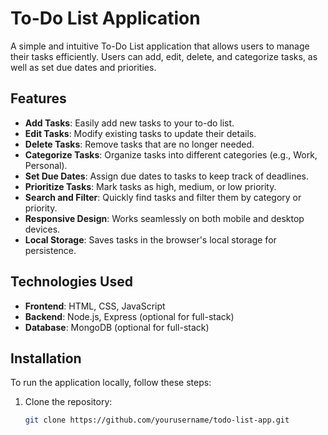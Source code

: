 # To-Do List Application

A simple and intuitive To-Do List application that allows users to manage their tasks efficiently. Users can add, edit, delete, and categorize tasks, as well as set due dates and priorities.

## Features

- **Add Tasks**: Easily add new tasks to your to-do list.
- **Edit Tasks**: Modify existing tasks to update their details.
- **Delete Tasks**: Remove tasks that are no longer needed.
- **Categorize Tasks**: Organize tasks into different categories (e.g., Work, Personal).
- **Set Due Dates**: Assign due dates to tasks to keep track of deadlines.
- **Prioritize Tasks**: Mark tasks as high, medium, or low priority.
- **Search and Filter**: Quickly find tasks and filter them by category or priority.
- **Responsive Design**: Works seamlessly on both mobile and desktop devices.
- **Local Storage**: Saves tasks in the browser's local storage for persistence.

## Technologies Used

- **Frontend**: HTML, CSS, JavaScript
- **Backend**: Node.js, Express (optional for full-stack)
- **Database**: MongoDB (optional for full-stack)

## Installation

To run the application locally, follow these steps:

1. Clone the repository:
   ```bash
   git clone https://github.com/yourusername/todo-list-app.git

